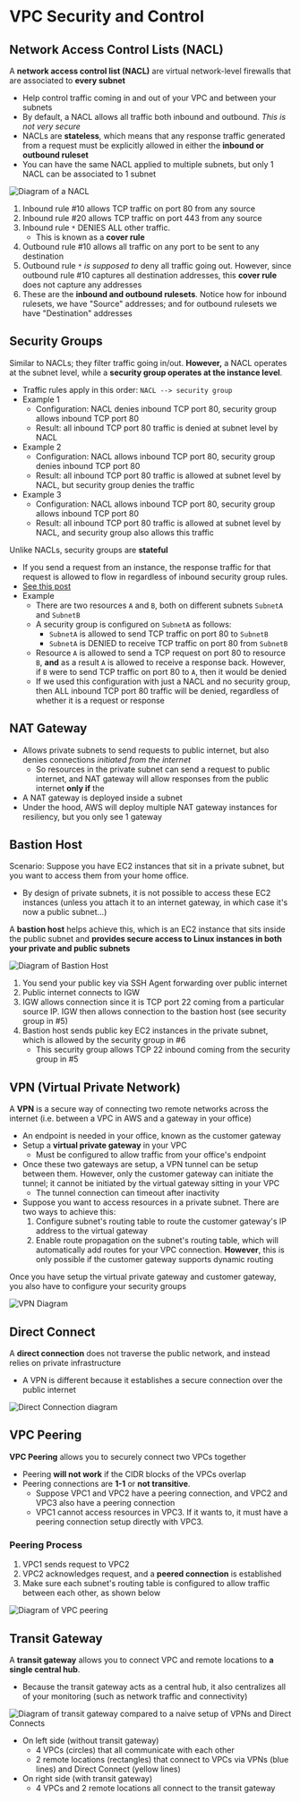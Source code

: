 # VPC Security and Control

## Network Access Control Lists (NACL)
A **network access control list (NACL)** are virtual network-level firewalls that are associated to **every subnet**
- Help control traffic coming in and out of your VPC and between your subnets
- By default, a NACL allows all traffic both inbound and outbound. _This is not very secure_
- NACLs are **stateless**, which means that any response traffic generated from a request must be explicitly allowed in either the **inbound or outbound ruleset**
- You can have the same NACL applied to multiple subnets, but only 1 NACL can be associated to 1 subnet

![Diagram of a NACL](./assets/nacl.png)
1. Inbound rule #10 allows TCP traffic on port 80 from any source
2. Inbound rule #20 allows TCP traffic on port 443 from any source
3. Inbound rule `*` DENIES ALL other traffic.
	- This is known as a **cover rule**
4. Outbound rule #10 allows all traffic on any port to be sent to any destination
5. Outbound rule `*` _is supposed to_ deny all traffic going out. However, since outbound rule #10 captures all destination addresses, this **cover rule** does not capture any addresses
6. These are the **inbound and outbound rulesets**. Notice how for inbound rulesets, we have "Source" addresses; and for outbound rulesets we have "Destination" addresses

## Security Groups
Similar to NACLs; they filter traffic going in/out. **However,** a NACL operates at the subnet level, while a **security group operates at the instance level**.
- Traffic rules apply in this order: `NACL --> security group`
- Example 1
	- Configuration: NACL denies inbound TCP port 80, security group allows inbound TCP port 80
	- Result: all inbound TCP port 80 traffic is denied at subnet level by NACL
- Example 2
	- Configuration: NACL allows inbound TCP port 80, security group denies inbound TCP port 80
	- Result: all inbound TCP port 80 traffic is allowed at subnet level by NACL, but security group denies the traffic
- Example 3
	- Configuration: NACL allows inbound TCP port 80, security group allows inbound TCP port 80
	- Result: all inbound TCP port 80 traffic is allowed at subnet level by NACL, and security group also allows this traffic

Unlike NACLs, security groups are **stateful**
- If you send a request from an instance, the response traffic for that request is allowed to flow in regardless of inbound security group rules.
- [See this post](https://stackoverflow.com/questions/53622935/what-is-meant-by-security-groups-are-stateful)
- Example
	- There are two resources `A` and `B`, both on different subnets `SubnetA` and `SubnetB`
	- A security group is configured on `SubnetA` as follows:
		- `SubnetA` is allowed to send TCP traffic on port 80 to `SubnetB`
		- `SubnetA` is DENIED to receive TCP traffic on port 80 from `SubnetB`
	- Resource `A` is allowed to send a TCP request on port 80 to resource `B`, **and** as a result `A` is allowed to receive a response back. However, if `B` were to send TCP traffic on port 80 to `A`, then it would be denied
	- If we used this configuration with just a NACL and no security group, then ALL inbound TCP port 80 traffic will be denied, regardless of whether it is a request or response

## NAT Gateway
- Allows private subnets to send requests to public internet, but also denies connections _initiated from the internet_
	- So resources in the private subnet can send a request to public internet, and NAT gateway will allow responses from the public internet **only if** the
- A NAT gateway is deployed inside a subnet
- Under the hood, AWS will deploy multiple NAT gateway instances for resiliency, but you only see 1 gateway

## Bastion Host
Scenario: Suppose you have EC2 instances that sit in a private subnet, but you want to access them from your home office.
- By design of private subnets, it is not possible to access these EC2 instances (unless you attach it to an internet gateway, in which case it's now a public subnet...)

A **bastion host** helps achieve this, which is an EC2 instance that sits inside the public subnet and **provides secure access to Linux instances in both your private and public subnets**

![Diagram of Bastion Host](./assets/bastion-host.png)
1. You send your public key via SSH Agent forwarding over public internet
2. Public internet connects to IGW
3. IGW allows connection since it is TCP port 22 coming from a particular source IP. IGW then allows connection to the bastion host (see security group in #5)
4. Bastion host sends public key EC2 instances in the private subnet, which is allowed by the security group in #6
	- This security group allows TCP 22 inbound coming from the security group in #5

## VPN (Virtual Private Network)
A **VPN** is a secure way of connecting two remote networks across the internet (i.e. between a VPC in AWS and a gateway in your office)
- An endpoint is needed in your office, known as the customer gateway
- Setup a **virtual private gateway** in your VPC
	- Must be configured to allow traffic from your office's endpoint
- Once these two gateways are setup, a VPN tunnel can be setup between them. However, only the customer gateway can initiate the tunnel; it cannot be initiated by the virtual gateway sitting in your VPC
	- The tunnel connection can timeout after inactivity
- Suppose you want to access resources in a private subnet. There are two ways to achieve this:
	1. Configure subnet's routing table to route the customer gateway's IP address to the virtual gateway
	2. Enable route propagation on the subnet's routing table, which will automatically add routes for your VPC connection. **However**, this is only possible if the customer gateway supports dynamic routing

Once you have setup the virtual private gateway and customer gateway, you also have to configure your security groups

![VPN Diagram](./assets/vpn.png)

## Direct Connect
A **direct connection** does not traverse the public network, and instead relies on private infrastructure
- A VPN is different because it establishes a secure connection over the public internet

![Direct Connection diagram](./assets/direct-connect.png)

## VPC Peering
**VPC Peering** allows you to securely connect two VPCs together
- Peering **will not work** if the CIDR blocks of the VPCs overlap
- Peering connections are **1-1** or **not transitive**.
	- Suppose VPC1 and VPC2 have a peering connection, and VPC2 and VPC3 also have a peering connection
	- VPC1 cannot access resources in VPC3. If it wants to, it must have a peering connection setup directly with VPC3.

### Peering Process
1. VPC1 sends request to VPC2
2. VPC2 acknowledges request, and a **peered connection** is established
3. Make sure each subnet's routing table is configured to allow traffic between each other, as shown below

![Diagram of VPC peering](./assets/vpc-peering.png)

## Transit Gateway
A **transit gateway** allows you to connect VPC and remote locations to **a single central hub**.
- Because the transit gateway acts as a central hub, it also centralizes all of your monitoring (such as network traffic and connectivity)

![Diagram of transit gateway compared to a naive setup of VPNs and Direct Connects](./assets/transit-gateway.png)
- On left side (without transit gateway)
	- 4 VPCs (circles) that all communicate with each other
	- 2 remote locations (rectangles) that connect to VPCs via VPNs (blue lines) and Direct Connect (yellow lines)
- On right side (with transit gateway)
	- 4 VPCs and 2 remote locations all connect to the transit gateway
